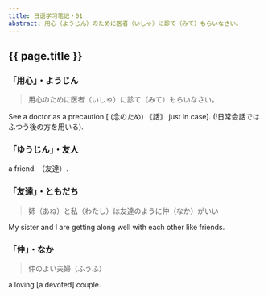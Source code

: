 ```yaml
---
title: 日语学习笔记・01
abstract: 用心（ようじん）のために医者（いしゃ）に診て（みて）もらいなさい。
---
```


## {{ page.title }}


### 「用心」・ようじん

> 用心のために医者（いしゃ）に診て（みて）もらいなさい。

See a doctor as a precaution [ (念のため) ｟話｠ just in case]. (!日常会話ではふつう後の方を用いる).



### 「ゆうじん」・友人

a friend. （友達）.



### 「友達」・ともだち

> 姉（あね）と私（わたし）は友達のように仲（なか）がいい

My sister and I are getting along well with each other like friends.



### 「仲」・なか

> 仲のよい夫婦（ふうふ）

a loving [a devoted] couple.









